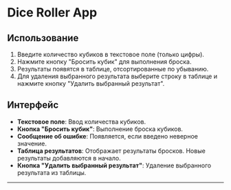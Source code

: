 # Dice Roller App

## Использование

1. Введите количество кубиков в текстовое поле (только цифры).
2. Нажмите кнопку "Бросить кубик" для выполнения броска.
3. Результаты появятся в таблице, отсортированные по убыванию.
4. Для удаления выбранного результата выберите строку в таблице и нажмите кнопку "Удалить выбранный результат".

## Интерфейс

- **Текстовое поле**: Ввод количества кубиков.
- **Кнопка "Бросить кубик"**: Выполнение броска кубиков.
- **Сообщение об ошибке**: Появляется, если введено неверное значение.
- **Таблица результатов**: Отображает результаты бросков. Новые результаты добавляются в начало.
- **Кнопка "Удалить выбранный результат"**: Удаление выбранного результата из таблицы.

---
